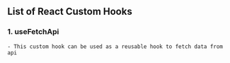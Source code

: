 ## List of React Custom Hooks

### 1. useFetchApi
    - This custom hook can be used as a reusable hook to fetch data from api